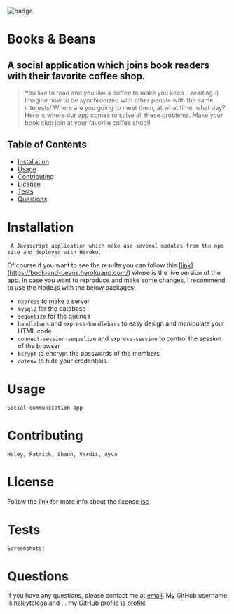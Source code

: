 ![badge](https://img.shields.io/badge/license-isc-green)
  # Books & Beans
  
  ## A social application which joins book readers with their favorite coffee shop.
  
  > You like to read and you like a coffee to make you keep ...reading :) Imagine now to be synchronized with other people with the same interests! Where are you going to meet them, at what time, what day? Here is where our app comes to solve all these problems. Make your book club join at your favorite coffee shop!!  

  ## Table of Contents
  - [Installation](#installation)
  - [Usage](#usage)
  - [Contributing](#contributing)
  - [License](#license)
  - [Tests](#tests)
  - [Questions](#questions)

  # Installation
     A Javascript application which make use several modules from the npm site and deployed with Heroku.
   Of course if you want to see the results you can follow this [[link]()](https://book-and-beans.herokuapp.com/) where is the live version of the app.
   In case you want to reproduce and make some changes, I recommend to use the Node.js with the below packages:
   - ```express``` to make a server
   - ```mysql2``` for the database
   - ```sequelize``` for the queries 
   - ```handlebars``` and ```express-handlebars``` to easy design and manipulate your HTML code
   - ```connect-session-sequelize``` and ```express-session``` to control the session of the browser
   - ```bcrypt``` to encrypt the passwords of the members
   - ```dotenv``` to hide your credentials. 

  # Usage
    Social communication app

  # Contributing
    Haley, Patrick, Shaun, Vardis, Ayva
  
  # License
  Follow the link for more info about the license [isc](https://choosealicense.com/licenses/isc)

  # Tests
    Screenshots:

  # Questions
  If you have any questions, please contact me at [email](mailto:).
  My GitHub username is haleytelega and ...
  my GitHub profile is [profile](https://github.com/haleytelega)
